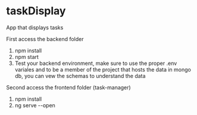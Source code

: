 # taskDisplay
App that displays tasks

First access the backend folder
1. npm install
2. npm start
3. Test your backend environment, make sure to use the proper .env variales and to be a member of the project that hosts the data in mongo db, you can vew the schemas to understand the data

Second access the frontend folder (task-manager)
1. npm install
2. ng serve --open

